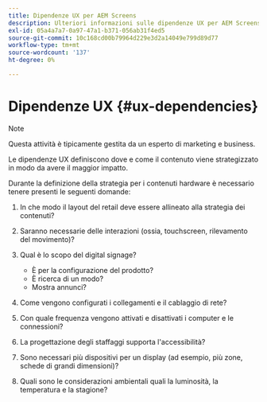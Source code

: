 ```yaml
---
title: Dipendenze UX per AEM Screens
description: Ulteriori informazioni sulle dipendenze UX per AEM Screens.
exl-id: 05a4a7a7-0a97-47a1-b371-056ab31f4ed5
source-git-commit: 10c168cd00b79964d229e3d2a14049e799d89d77
workflow-type: tm+mt
source-wordcount: '137'
ht-degree: 0%

---
```


# Dipendenze UX {#ux-dependencies}

>[!NOTE]
>
>Questa attività è tipicamente gestita da un esperto di marketing e business.

Le dipendenze UX definiscono dove e come il contenuto viene strategizzato in modo da avere il maggior impatto.

Durante la definizione della strategia per i contenuti hardware è necessario tenere presenti le seguenti domande:

1. In che modo il layout del retail deve essere allineato alla strategia dei contenuti?

1. Saranno necessarie delle interazioni (ossia, touchscreen, rilevamento del movimento)?

1. Qual è lo scopo del digital signage?

   * È per la configurazione del prodotto?
   * È ricerca di un modo?
   * Mostra annunci?

1. Come vengono configurati i collegamenti e il cablaggio di rete?

1. Con quale frequenza vengono attivati e disattivati i computer e le connessioni?

1. La progettazione degli staffaggi supporta l&#39;accessibilità?

1. Sono necessari più dispositivi per un display (ad esempio, più zone, schede di grandi dimensioni)?

1. Quali sono le considerazioni ambientali quali la luminosità, la temperatura e la stagione?

